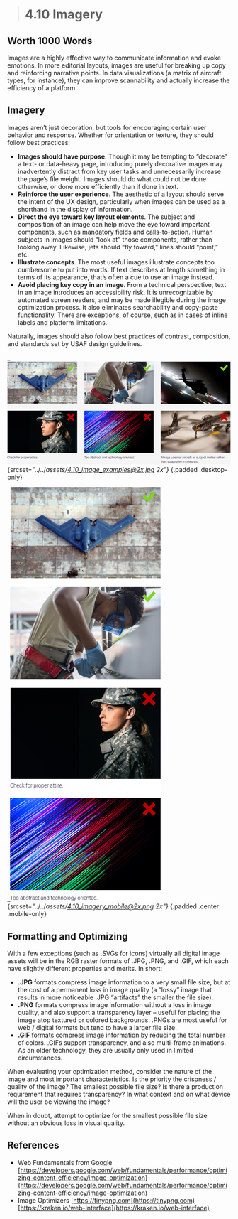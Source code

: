 > # **4.10** Imagery

## Worth 1000 Words

Images are a highly effective way to communicate information and evoke emotions. In more editorial layouts, images are useful for breaking up copy and reinforcing narrative points. In data visualizations (a matrix of aircraft types, for instance), they can improve scannability and actually increase the efficiency of a platform.

## Imagery

Images aren’t just decoration, but tools for encouraging certain user behavior and response. Whether for orientation or texture, they should follow best practices:

- **Images should have purpose**. Though it may be tempting to “decorate” a text- or data-heavy page, introducing purely decorative images may inadvertently distract from key user tasks and unnecessarily increase the page’s file weight. Images should do what could not be done otherwise, or done more efficiently than if done 
in text. 
- **Reinforce the user experience**. The aesthetic of a layout should serve the intent of the UX design, particularly when images can be used as a shorthand in the display of information. 
- **Direct the eye toward key layout elements**. The subject and composition of an image can help move the eye toward important components, such as mandatory fields and calls-to-action. Human subjects in images should “look at” those components, rather than looking away. Likewise, jets should “fly toward,” lines should “point,” etc. 
- **Illustrate concepts**. The most useful images illustrate concepts too cumbersome to put into words. If text describes at length something in terms of its appearance, that’s often a cue to use an image instead. 
- **Avoid placing key copy in an image**. From a technical perspective, text in an image introduces an accessibility risk. It is unrecognizable by automated screen readers, and may be made illegible during the image optimization process. It also eliminates searchability and copy-paste functionality. There are exceptions, of course, such as in cases of inline labels and platform limitations. 

Naturally, images should also follow best practices of contrast, composition, and standards set by USAF 
design guidelines.


_![4.10 Image Examples](../_assets/4.10_image_examples.jpg){srcset="../../_assets/4.10_image_examples@2x.jpg 2x"}_
{.padded .desktop-only}

_![4.10 Image Examples](../_assets/4.10_imagery_mobile.png){srcset="../../_assets/4.10_imagery_mobile@2x.png 2x"}_
{.padded .center .mobile-only}

## Formatting and Optimizing

With a few exceptions (such as .SVGs for icons) virtually all digital image assets will be in the RGB raster formats of .JPG, .PNG, and .GIF, which each have slightly different properties and merits. In short:

- **.JPG** formats compress image information to a very small file size, but at the cost of a permanent loss in image quality (a “lossy” image that results in more noticeable .JPG “artifacts” the smaller the file size). 
- **.PNG** formats compress image information without a loss in image quality, and also support a transparency layer – useful for placing the image atop textured or colored backgrounds. .PNGs are most useful for web / digital formats but tend to have a larger file size. 
- **.GIF** formats compress image information by reducing the total number of colors. .GIFs support transparency, and also multi-frame animations. As an older technology, they are usually only used in limited circumstances. 

When evaluating your optimization method, consider the nature of the image and most important characteristics. Is the priority the crispness / quality of the image? The smallest possible file size? Is there a production requirement that requires transparency? In what context and on what device will the user be viewing the image? 

When in doubt, attempt to optimize for the smallest possible file size without an obvious loss in visual quality. 

## References

- Web Fundamentals from Google [https://developers.google.com/web/fundamentals/performance/optimizing-content-efficiency/image-optimization](https://developers.google.com/web/fundamentals/performance/optimizing-content-efficiency/image-optimization)
- Image Optimizers [https://tinypng.com](https://tinypng.com) [https://kraken.io/web-interface](https://kraken.io/web-interface)
 
